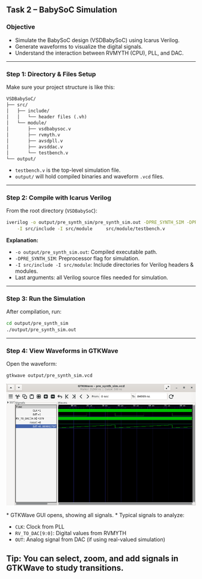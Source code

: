 ## **Task 2 – BabySoC Simulation**

### **Objective**

* Simulate the BabySoC design (VSDBabySoC) using Icarus Verilog.
* Generate waveforms to visualize the digital signals.
* Understand the interaction between RVMYTH (CPU), PLL, and DAC.

---

### **Step 1: Directory & Files Setup**

Make sure your project structure is like this:

```
VSDBabySoC/
├── src/
│   ├── include/
│   │   └── header files (.vh)
│   └── module/
│       ├── vsdbabysoc.v
│       ├── rvmyth.v
│       ├── avsdpll.v
│       ├── avsddac.v
│       └── testbench.v
└── output/
```

* `testbench.v` is the top-level simulation file.
* `output/` will hold compiled binaries and waveform `.vcd` files.

---

### **Step 2: Compile with Icarus Verilog**

From the root directory (`VSDBabySoC`):

```bash
iverilog -o output/pre_synth_sim/pre_synth_sim.out -DPRE_SYNTH_SIM -DPRE_SYNTH_SIM \
    -I src/include -I src/module     src/module/testbench.v 
```

**Explanation:**

* `-o output/pre_synth_sim.out`: Compiled executable path.
* `-DPRE_SYNTH_SIM`: Preprocessor flag for simulation.
* `-I src/include -I src/module`: Include directories for Verilog headers & modules.
* Last arguments: all Verilog source files needed for simulation.

---

### **Step 3: Run the Simulation**

After compilation, run:

```bash
cd output/pre_synth_sim
./output/pre_synth_sim.out
```
---

### **Step 4: View Waveforms in GTKWave**

Open the waveform:

```bash
gtkwave output/pre_synth_sim.vcd
```
<p align="center">
   <img src="waveform.png" alt="BabySoC Waveform" width="600"/>
</p>
* GTKWave GUI opens, showing all signals.
* Typical signals to analyze:

  * `CLK`: Clock from PLL
  * `RV_TO_DAC[9:0]`: Digital values from RVMYTH
  * `OUT`: Analog signal from DAC (if using real-valued simulation)

**Tip:** You can select, zoom, and add signals in GTKWave to study transitions.
---
